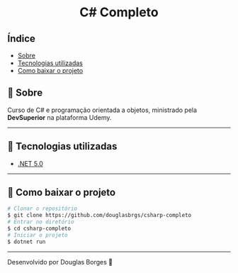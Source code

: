 <h1 align="center">C# Completo</h1>

## Índice
- [Sobre](#-sobre)
- [Tecnologias utilizadas](#-tecnologias-utilizadas)  
- [Como baixar o projeto](#-como-baixar-o-projeto)

## 📃 Sobre

Curso de C# e programação orientada a objetos, ministrado pela **DevSuperior** na plataforma Udemy.

---

## 🚀 Tecnologias utilizadas

- [.NET 5.0](https://dotnet.microsoft.com/en-us/download/dotnet/5.0)

---

## 📁 Como baixar o projeto

  ```bash
  # Clonar o repositório
  $ git clone https://github.com/douglasbrgs/csharp-completo
  # Entrar no diretório
  $ cd csharp-completo
  # Iniciar o projeto
  $ dotnet run
  ```
---
Desenvolvido por Douglas Borges 🖤
